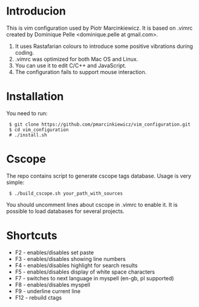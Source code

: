 # Introducion

This is vim configuration used by Piotr Marcinkiewicz. It is based on .vimrc
created by Dominique Pelle <dominique.pelle at gmail.com>.

1. It uses Rastafarian colours to introduce some positive vibrations during
   coding.
2. .vimrc was optimized for both Mac OS and Linux.
3. You can use it to edit C/C++ and JavaScript.
4. The configuration fails to support mouse interaction.

# Installation

You need to run:
```
 $ git clone https://github.com/pmarcinkiewicz/vim_configuration.git
 $ cd vim_configuration
 # ./install.sh
```

# Cscope

The repo contains script to generate cscope tags database. Usage is very simple:

```
 $ ./build_cscope.sh your_path_with_sources
```

You should uncomment lines about cscope in .vimrc to enable it. It is possible
to load databases for several projects.

# Shortcuts

* F2 - enables/disables set paste
* F3 - enables/disables showing line numbers
* F4 - enables/disables highlight for search results
* F5 - enables/disables display of white space characters
* F7 - switches to next language in myspell (en-gb, pl supported)
* F8 - enables/disables myspell
* F9 - underline current line
* F12 - rebuild ctags
